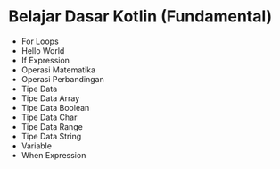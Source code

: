 # Belajar Dasar Kotlin (Fundamental)
* For Loops
* Hello World
* If Expression
* Operasi Matematika
* Operasi Perbandingan
* Tipe Data
* Tipe Data Array
* Tipe Data Boolean
* Tipe Data Char
* Tipe Data Range
* Tipe Data String
* Variable
* When Expression

